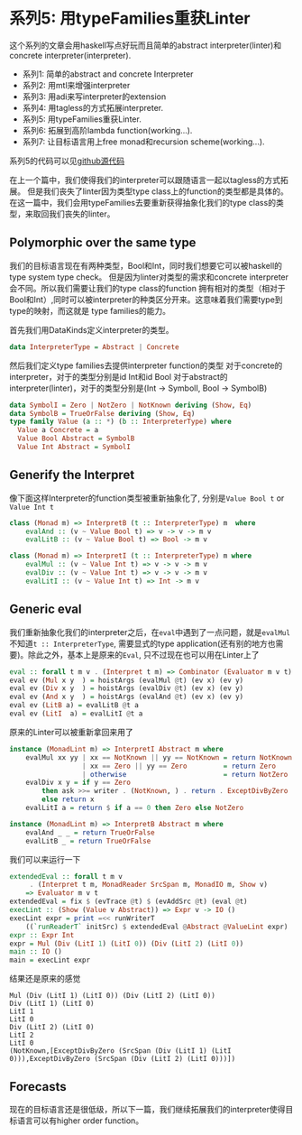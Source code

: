 # 系列5: 用typeFamilies重获Linter

这个系列的文章会用haskell写点好玩而且简单的abstract interpreter(linter)和concrete interpreter(interpreter).

* 系列1: 简单的abstract and concrete Interpreter
* 系列2: 用mtl来增强interpreter
* 系列3: 用adi来写interpreter的extension
* 系列4: 用tagless的方式拓展interpreter.
* 系列5: 用typeFamilies重获Linter.
* 系列6: 拓展到高阶lambda function(working...).
* 系列7: 让目标语言用上free monad和recursion scheme(working...).

系列5的代码可以见[github源代码](https://github.com/soulomoon/arith/tree/master/arith5)

在上一个篇中，我们使得我们的interpreter可以跟随语言一起以tagless的方式拓展。
但是我们丧失了linter因为类型type class上的function的类型都是具体的。
在这一篇中，我们会用typeFamilies去要重新获得抽象化我们的type class的类型，来取回我们丧失的linter。

## Polymorphic over the same type

我们的目标语言现在有两种类型，Bool和Int，同时我们想要它可以被haskell的type system type check。
但是因为linter对类型的需求和concrete interpreter会不同。所以我们需要让我们的type class的function
拥有相对的类型（相对于Bool和Int）,同时可以被interpreter的种类区分开来。这意味着我们需要type到type的映射，而这就是
type families的能力。

首先我们用DataKinds定义interpreter的类型。

```haskell
data InterpreterType = Abstract | Concrete
```

然后我们定义type families去提供interpreter function的类型
对于concrete的interpreter，对于的类型分别是id Int和id Bool
对于abstract的interpreter(linter)，对于的类型分别是(Int -> SymbolI, Bool -> SymbolB)

```haskell
data SymbolI = Zero | NotZero | NotKnown deriving (Show, Eq)
data SymbolB = TrueOrFalse deriving (Show, Eq)
type family Value (a :: *) (b :: InterpreterType) where
  Value a Concrete = a
  Value Bool Abstract = SymbolB
  Value Int Abstract = SymbolI
```

## Generify the Interpret

像下面这样Interpreter的function类型被重新抽象化了, 分别是`Value Bool t` or `Value Int t`

```haskell
class (Monad m) => InterpretB (t :: InterpreterType) m  where
    evalAnd :: (v ~ Value Bool t) => v -> v -> m v
    evalLitB :: (v ~ Value Bool t) => Bool -> m v

class (Monad m) => InterpretI (t :: InterpreterType) m where
    evalMul :: (v ~ Value Int t) => v -> v -> m v
    evalDiv :: (v ~ Value Int t) => v -> v -> m v
    evalLitI :: (v ~ Value Int t) => Int -> m v
```

## Generic eval

我们重新抽象化我们的interpreter之后，在`eval`中遇到了一点问题，就是`evalMul`不知道`t :: InterpreterType`,
需要显式的type application(还有别的地方也需要)。除此之外，基本上是原来的`Eval`, 只不过现在也可以用在Linter上了

```haskell
eval :: forall t m v . (Interpret t m) => Combinator (Evaluator m v t)
eval ev (Mul x y  ) = hoistArgs (evalMul @t) (ev x) (ev y)
eval ev (Div x y  ) = hoistArgs (evalDiv @t) (ev x) (ev y)
eval ev (And x y  ) = hoistArgs (evalAnd @t) (ev x) (ev y)
eval ev (LitB a) = evalLitB @t a
eval ev (LitI  a) = evalLitI @t a
```

原来的Linter可以被重新拿回来用了

```haskell
instance (MonadLint m) => InterpretI Abstract m where
    evalMul xx yy | xx == NotKnown || yy == NotKnown = return NotKnown
                  | xx == Zero || yy == Zero         = return Zero
                  | otherwise                        = return NotZero
    evalDiv x y = if y == Zero
        then ask >>= writer . (NotKnown, ) . return . ExceptDivByZero
        else return x
    evalLitI a = return $ if a == 0 then Zero else NotZero

instance (MonadLint m) => InterpretB Abstract m where
    evalAnd _ _ = return TrueOrFalse
    evalLitB _ = return TrueOrFalse
```

我们可以来运行一下

```haskell
extendedEval :: forall t m v
     . (Interpret t m, MonadReader SrcSpan m, MonadIO m, Show v)
    => Evaluator m v t
extendedEval = fix $ (evTrace @t) $ (evAddSrc @t) (eval @t)
execLint :: (Show (Value v Abstract)) => Expr v -> IO ()
execLint expr = print =<< runWriterT
    ((`runReaderT` initSrc) $ extendedEval @Abstract @ValueLint expr)
expr :: Expr Int
expr = Mul (Div (LitI 1) (LitI 0)) (Div (LitI 2) (LitI 0))
main :: IO ()
main = execLint expr
```

结果还是原来的感觉

```
Mul (Div (LitI 1) (LitI 0)) (Div (LitI 2) (LitI 0))
Div (LitI 1) (LitI 0)
LitI 1
LitI 0
Div (LitI 2) (LitI 0)
LitI 2
LitI 0
(NotKnown,[ExceptDivByZero (SrcSpan (Div (LitI 1) (LitI 0))),ExceptDivByZero (SrcSpan (Div (LitI 2) (LitI 0)))])
```

## Forecasts

现在的目标语言还是很低级，所以下一篇，我们继续拓展我们的interpreter使得目标语言可以有higher order function。